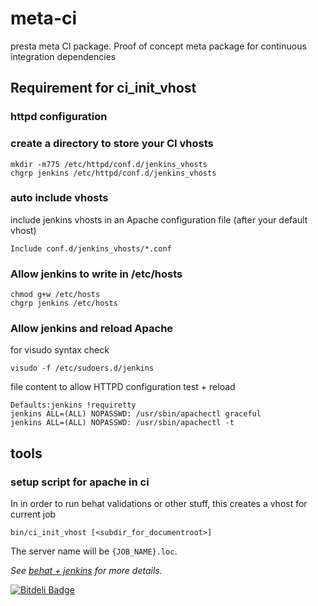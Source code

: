 # meta-ci

presta meta CI package. Proof of concept meta package for continuous integration dependencies

## Requirement for ci_init_vhost

### httpd configuration

### create a directory to store your CI vhosts

~~~
mkdir -m775 /etc/httpd/conf.d/jenkins_vhosts
chgrp jenkins /etc/httpd/conf.d/jenkins_vhosts
~~~

### auto include vhosts

include jenkins vhosts in an Apache configuration file
(after your default vhost)

~~~
Include conf.d/jenkins_vhosts/*.conf
~~~

### Allow jenkins to write in /etc/hosts

~~~
chmod g+w /etc/hosts
chgrp jenkins /etc/hosts
~~~

### Allow jenkins and reload Apache


for visudo syntax check
~~~
visudo -f /etc/sudoers.d/jenkins 
~~~

file content to allow HTTPD configuration test + reload

~~~
Defaults:jenkins !requiretty
jenkins ALL=(ALL) NOPASSWD: /usr/sbin/apachectl graceful
jenkins ALL=(ALL) NOPASSWD: /usr/sbin/apachectl -t
~~~


## tools

### setup script for apache in ci

In in order to run behat validations or other stuff, this creates a vhost for current job

~~~
bin/ci_init_vhost [<subdir_for_documentroot>]
~~~

The server name will be `{JOB_NAME}.loc`.

_See [behat + jenkins][1] for more details._

[1]: http://stackoverflow.com/a/12074135/536174


[![Bitdeli Badge](https://d2weczhvl823v0.cloudfront.net/prestaconcept/meta-ci/trend.png)](https://bitdeli.com/free "Bitdeli Badge")


